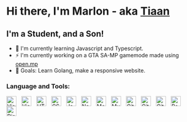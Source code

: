 # Hi there, I'm Marlon - aka [Tiaan](https://github.com/Tiaansu)

## I'm a Student, and a Son!
 - 🌱 I'm currently learning Javascript and Typescript.
 - ⚡ I'm currently working on a GTA SA-MP gamemode made using [open.mp](https://open.mp/)
 - 🥅 Goals: Learn Golang, make a responsive website.

### Language and Tools:
[<img align="left" alt="Visual Studio Code" width="26px" src="https://cdn.jsdelivr.net/gh/devicons/devicon/icons/vscode/vscode-original.svg" style="padding-right:10px;" />][vscode]
[<img align="left" alt="Visual Studio" width="26px" src="https://cdn.jsdelivr.net/gh/devicons/devicon/icons/visualstudio/visualstudio-plain.svg" style="padding-right:10px;" />][visualstudio]
[<img align="left" alt="HTML5" width="26px" src="https://cdn.jsdelivr.net/gh/devicons/devicon/icons/html5/html5-original.svg" style="padding-right:10px;" />][main]
[<img align="left" alt="CSS3" width="26px" src="https://cdn.jsdelivr.net/gh/devicons/devicon/icons/css3/css3-original.svg" style="padding-right:10px;" />][main]
[<img align="left" alt="JavaScript" width="26px" src="https://cdn.jsdelivr.net/gh/devicons/devicon/icons/javascript/javascript-original.svg" style="padding-right:10px;" />][main]
[<img align="left" alt="Node.js" width="26px" src="https://cdn.jsdelivr.net/gh/devicons/devicon/icons/nodejs/nodejs-original.svg" style="padding-right:10px;" />][main]
[<img align="left" alt="MongoDB" width="26px" src="https://cdn.jsdelivr.net/gh/devicons/devicon/icons/mongodb/mongodb-original.svg" style="padding-right:10px;" />][main]
[<img align="left" alt="MySQL" width="26px" src="https://cdn.jsdelivr.net/gh/devicons/devicon/icons/mysql/mysql-original.svg" style="padding-right:10px;" />][main]
[<img align="left" alt="Git" width="26px" src="https://cdn.jsdelivr.net/gh/devicons/devicon/icons/git/git-original.svg" style="padding-right:10px;" />][main]
[<img align="left" alt="GitHub" width="26px" src="https://user-images.githubusercontent.com/3369400/139447912-e0f43f33-6d9f-45f8-be46-2df5bbc91289.png" style="padding-right:10px;" />](https://github.com/Tiaansu/#gh-dark-mode-only)
[<img align="left" alt="GitHub" width="26px" src="https://user-images.githubusercontent.com/3369400/139448065-39a229ba-4b06-434b-bc67-616e2ed80c8f.png" style="padding-right:10px;" />](https://github.com/Tiaansu/#gh-light-mode-only)
[<img align="left" alt="Pawn lang" width="26px" src="https://github.com/leonardssh/vscord/blob/main/assets/icons/pawn.png" style="padding-right:10px;" />][main]
[<img align="left" alt="Discord JS" width="26px" src="https://cdn.jsdelivr.net/gh/devicons/devicon/icons/discordjs/discordjs-original.svg" style="padding-right:10px;" />][main]

<br />
<br />

[vscode]: https://code.visualstudio.com/
[visualstudio]: https://visualstudio.microsoft.com/downloads/
[main]: https://github.com/Tiaansu/